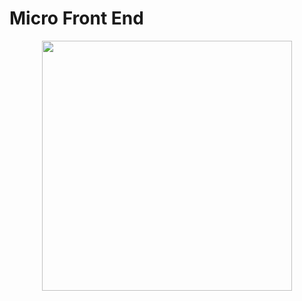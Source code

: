 # Micro Front End

<p align="center">
  <img width="400" src="https://user-images.githubusercontent.com/90809042/163664275-5516e970-b420-4943-85e1-39fb4bb3c1ba.png"/>
 </p>

